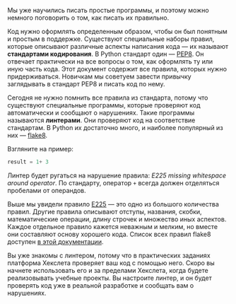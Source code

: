 Мы уже научились писать простые программы, и поэтому можно немного поговорить о том, как писать их правильно.

Код нужно оформлять определенным образом, чтобы он был понятным и простым в поддержке. Существуют специальные наборы правил, которые описывают различные аспекты написания кода — их называют **стандартами кодирования**. В Python стандарт один — [PEP8](https://peps.python.org/pep-0008/). Он отвечает практически на все вопросы о том, как оформлять ту или иную часть кода. Этот документ содержит все правила, которых нужно придерживаться. Новичкам мы советуем завести привычку заглядывать в стандарт PEP8 и писать код по нему.

Сегодня не нужно помнить все правила из стандарта, потому что существуют специальные программы, которые проверяют код автоматически и сообщают о нарушениях. Такие программы называются **линтерами**. Они проверяют код на соответствие стандартам. В Python их достаточно много, и наиболее популярный из них — [flake8](https://flake8.pycqa.org/en/latest/).

Взгляните на пример:

```python
result = 1+ 3
```

Линтер будет ругаться на нарушение правила: *E225 missing whitespace around operator*. По стандарту, оператор `+` всегда должен отделяться пробелами от операндов.

Выше мы увидели правило [E225](https://pep8.readthedocs.io/en/release-1.7.x/intro.html#error-codes) — это одно из большого количества правил. Другие правила описывают отступы, названия, скобки, математические операции, длину строчек и множество иных аспектов. Каждое отдельное правило кажется неважным и мелким, но вместе они составляют основу хорошего кода. Список всех правил flake8 доступен [в этой документации](https://flake8.pycqa.org/en/latest/user/error-codes.html).

Вы уже знакомы с линтером, потому что в практических заданиях платформа Хекслета проверяет ваш код с помощью него. Скоро вы начнете использовать его и за пределами Хекслета, когда будете реализовывать учебные проекты. Вы настроите линтер, и он будет проверять код уже в реальной разработке и сообщать вам о нарушениях.
